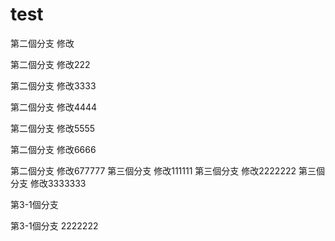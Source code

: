 # test

第二個分支 修改

第二個分支 修改222

第二個分支 修改3333

第二個分支 修改4444

第二個分支 修改5555

第二個分支 修改6666


第二個分支 修改677777
第三個分支 修改111111
第三個分支 修改2222222
第三個分支 修改3333333


第3-1個分支

第3-1個分支  2222222

